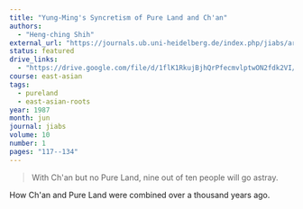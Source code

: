 ```yaml
---
title: "Yung-Ming's Syncretism of Pure Land and Ch'an"
authors:
  - "Heng-ching Shih"
external_url: "https://journals.ub.uni-heidelberg.de/index.php/jiabs/article/view/8711/2618"
status: featured
drive_links:
  - "https://drive.google.com/file/d/1flK1RkujBjhQrPfecmvlptwON2fdk2VI/view?usp=drivesdk"
course: east-asian
tags:
  - pureland
  - east-asian-roots
year: 1987
month: jun
journal: jiabs
volume: 10
number: 1
pages: "117--134"
---
```


> With Ch'an but no Pure Land,  nine  out  of  ten  people  will  go  astray.

How Ch'an and Pure Land were combined over a thousand years ago.
